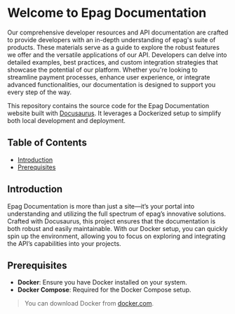 # Welcome to **Epag Documentation**

Our comprehensive developer resources and API documentation are crafted to provide developers with an in-depth understanding of epag's suite of products. These materials serve as a guide to explore the robust features we offer and the versatile applications of our API. Developers can delve into detailed examples, best practices, and custom integration strategies that showcase the potential of our platform. Whether you're looking to streamline payment processes, enhance user experience, or integrate advanced functionalities, our documentation is designed to support you every step of the way.

This repository contains the source code for the Epag Documentation website built with [Docusaurus](https://docusaurus.io/). It leverages a Dockerized setup to simplify both local development and deployment.

## Table of Contents

- [Introduction](#introduction)
- [Prerequisites](#prerequisites)

## Introduction

Epag Documentation is more than just a site—it’s your portal into understanding and utilizing the full spectrum of epag’s innovative solutions. Crafted with Docusaurus, this project ensures that the documentation is both robust and easily maintainable. With our Docker setup, you can quickly spin up the environment, allowing you to focus on exploring and integrating the API’s capabilities into your projects.

## Prerequisites

- **Docker**: Ensure you have Docker installed on your system.
- **Docker Compose**: Required for the Docker Compose setup.

> You can download Docker from [docker.com](https://www.docker.com/).
